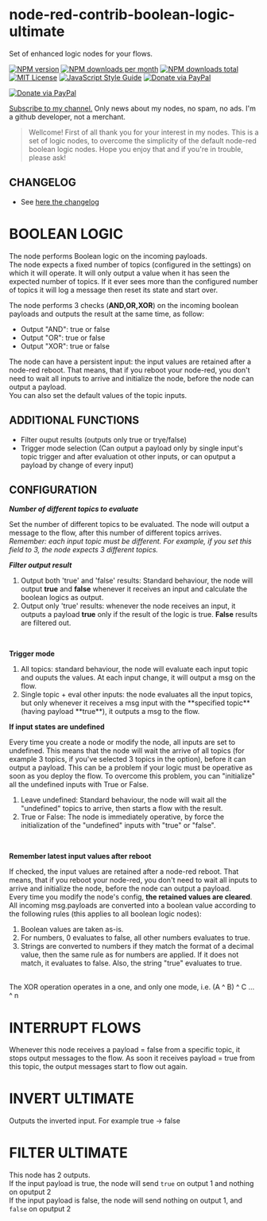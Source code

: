 # node-red-contrib-boolean-logic-ultimate

Set of enhanced logic nodes for your flows.

[![NPM version][npm-version-image]][npm-url]
[![NPM downloads per month][npm-downloads-month-image]][npm-url]
[![NPM downloads total][npm-downloads-total-image]][npm-url]
[![MIT License][license-image]][license-url]
[![JavaScript Style Guide](https://img.shields.io/badge/code_style-standard-brightgreen.svg)](https://standardjs.com)
[![Donate via PayPal](https://img.shields.io/badge/Donate-PayPal-blue.svg?style=flat-square)](https://www.paypal.me/techtoday) 

[![Donate via PayPal](https://img.shields.io/badge/Donate-PayPal-blue.svg?style=flat-square)](https://www.paypal.me/techtoday) 

<a href="http://eepurl.com/gJm095" target="_blank">Subscribe to my channel.</a> Only news about my nodes, no spam, no ads. I'm a github developer, not a merchant.

> Wellcome! First of all thank you for your interest in my nodes. This is a set of logic nodes, to overcome the simplicity of the default node-red boolean logic nodes.
Hope you enjoy that and if you're in trouble, please ask!

## CHANGELOG
* See <a href="https://github.com/Supergiovane/node-red-contrib-boolean-logic-ultimate/blob/master/CHANGELOG.md">here the changelog</a>

# BOOLEAN LOGIC
The node performs Boolean logic on the incoming payloads.<br/>
The node expects a fixed number of topics (configured in the settings) on which it will operate. It will only output a value 
when it has seen the expected number of topics. If it ever sees more than the configured number of topics it will log a message then reset its state and start over.<br/>

The node performs 3 checks (<b>AND,OR,XOR</b>) on the incoming boolean payloads and outputs the result at the same time, as follow:<br/>
- Output "AND": true or false<br/>
- Output "OR": true or false<br/>
- Output "XOR": true or false<br/>

The node can have a persistent input: the input values are retained after a node-red reboot. That means, that if you reboot your node-red, you don't need to wait all inputs to arrive and initialize the node, before the node can output a payload.<br/>
You can also set the default values of the topic inputs.

## ADDITIONAL FUNCTIONS
* Filter ouput results (outputs only true or trye/false)
* Trigger mode selection (Can output a payload only by single input's topic trigger and after evaluation ot other inputs, or can oputput a payload by change of every input)


## CONFIGURATION


***Number of different topics to evaluate***

Set the number of different topics to be evaluated. The node will output a message to the flow, after this number of different topics arrives.<br/>
*Remember: each input topic must be different. For example, if you set this field to 3, the node expects 3 different topics.*


***Filter output result***
<ol>	
	<li>Output both 'true' and 'false' results: Standard behaviour, the node will output <b>true</b> and <b>false</b> whenever it receives an input and calculate the boolean logics as output.</li>
	<li>Output only 'true' results: whenever the node receives an input, it outputs a payload <b>true</b> only if the result of the logic is true. <b>False</b> results are filtered out.</li>
</ol>
<br/>

**Trigger mode**

<ol>	
	<li>All topics: standard behaviour, the node will evaluate each input topic and ouputs the values. At each input change, it will output a msg on the flow.</li>
	<li>Single topic + eval other inputs: the node evaluates all the input topics, but only whenever it receives a msg input with the **specified topic** (having payload **true**), it  outputs a msg to the flow.</li>
</ol>

**If input states are undefined**

Every time you create a node or modify the node, all inputs are set to undefined. This means that the node will wait the arrive of all topics (for example 3 topics, if you've selected 3 topics in the option), before it can output a payload. This can be a problem if your logic must be operative as soon as you deploy the flow. To overcome this problem, you can "initialize" all the undefined inputs with True or False.
<ol>	
	<li>Leave undefined: Standard behaviour, the node will wait all the "undefined" topics to arrive, then starts a flow with the result.</li>
	<li>True or False: The node is immediately operative, by force the initialization of the "undefined" inputs with "true" or "false".</li>
</ol>
<br/>

**Remember latest input values after reboot**

If checked, the input values are retained after a node-red reboot. That means, that if you reboot your node-red, you don't need to wait all inputs to arrive and initialize the node, before the node can output a payload.<br/>
Every time you modify the node's config, <b>the retained values are cleared</b>.<br/>
All incoming msg.payloads are converted into a boolean value according to the following rules (this applies to all boolean logic nodes):
<ol>	
    <li>Boolean values are taken as-is.</li>
    <li>For numbers, 0 evaluates to false, all other numbers evaluates to true.</li>
    <li>Strings are converted to numbers if they match the format of a decimal value, then the same rule as for numbers are applied. If it does not match, it evaluates to false. Also, the string "true" evaluates to true.</li>
</ol>
<br>
The XOR operation operates in a one, and only one mode, i.e. (A ^ B) ^ C ... ^ n
</p>
<p>


# INTERRUPT FLOWS

Whenever this node receives a payload = false from a specific topic, it stops output messages to the flow. As soon it receives payload = true from this topic, the output messages start to flow out again.

# INVERT ULTIMATE

Outputs the inverted input. For example true -> false

# FILTER ULTIMATE

This node has 2 outputs.<br />
If the input payload is true, the node will send <code>true</code> on output 1 and nothing on oputput 2<br />
If the input payload is false, the node will send nothing on output 1, and <code>false</code> on oputput 2<br />


[license-image]: https://img.shields.io/badge/license-MIT-blue.svg
[license-url]: https://github.com/Supergiovane/node-red-contrib-boolean-logic-ultimate/master/LICENSE
[npm-url]: https://npmjs.org/package/node-red-contrib-boolean-logic-ultimate
[npm-version-image]: https://img.shields.io/npm/v/node-red-contrib-boolean-logic-ultimate.svg
[npm-downloads-month-image]: https://img.shields.io/npm/dm/node-red-contrib-boolean-logic-ultimate.svg
[npm-downloads-total-image]: https://img.shields.io/npm/dt/node-red-contrib-boolean-logic-ultimate.svg
